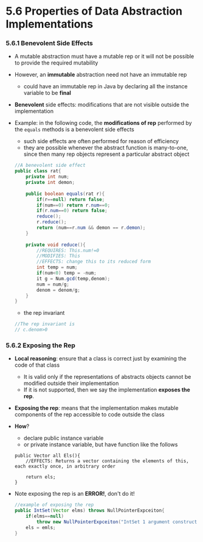 5.6 Properties of Data Abstraction Implementations
===

### 5.6.1 Benevolent Side Effects
- A mutable abstraction must have a mutable rep or it will not be possible to provide the required mutability
- However, an **immutable** abstraction need not have an immutable rep
	- could have an immutable rep in Java by declaring all the instance variable to be **final**
	
- **Benevolent** side effects: modifications that are not visible outside the implementation

- Example: in the following code, the **modifications of rep** performed by the `equals` methods is a benevolent side effects
	- such side effects are often performed for reason of efficiency
	- they are possible whenever the abstract function is many-to-one, since then many rep objects represent a particular abstract object
	```  java
	//A benevolent side effect
	public class rat{
		private int num;
		private int demon;
		
		public boolean equals(rat r){
			if(r==null) return false;
			if(num==0) return r.num==0;
			if(r.num==0) return false;
			reduce();
			r.reduce();
			return (num==r.num && demon == r.demon);
		}
		
		private void reduce(){
			//REQUIRES: This.num!=0
			//MODIFIES: This
			//EFFECTS: change this to its reduced form
			int temp = num;
			if(num<0) temp = -num;
			it g = Num.gcd(temp,denom);
			num = num/g;
			denom = denom/g;
		}
	}
	```
	
	- the rep invariant
	``` java
	//The rep invariant is
	// c.denom>0
	```

### 5.6.2 Exposing the Rep
-  **Local reasoning**: ensure that a class is correct just by examining the code of that class
	- It is valid only if the representations of abstracts objects cannot be modified outside their implementation
	- If it is not supported, then we say the implementation **exposes the rep**.
- **Exposing the rep**: means that the implementation makes mutable components of the rep accessible to code outside the class

- **How**?
	- declare public instance variable 
	- or private instance variable, but have function like the follows
	``` jave
	public Vector all Els(){
		//EFFECTS: Returns a vector containing the elements of this, each exactly once, in arbitrary order
		
		return els;
	}
	```
- Note exposing the rep is an **ERROR!**, don't do it!
	``` java
	//example of exposing the rep
	public IntSet(Vector elms) throws NullPointerExpceiton{
		if(elms==null)
			throw new NullPointerExpceiton("IntSet 1 argument constructor");
		els = emls;
	}
	```